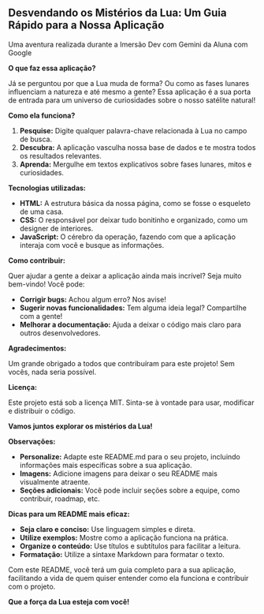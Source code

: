 ## Desvendando os Mistérios da Lua: Um Guia Rápido para a Nossa Aplicação

Uma aventura realizada durante a Imersão Dev com Gemini da Aluna com Google

**O que faz essa aplicação?**

Já se perguntou por que a Lua muda de forma? Ou como as fases lunares influenciam a natureza e até mesmo a gente? Essa aplicação é a sua porta de entrada para um universo de curiosidades sobre o nosso satélite natural!

**Como ela funciona?**

1. **Pesquise:** Digite qualquer palavra-chave relacionada à Lua no campo de busca.
2. **Descubra:** A aplicação vasculha nossa base de dados e te mostra todos os resultados relevantes.
3. **Aprenda:** Mergulhe em textos explicativos sobre fases lunares, mitos e curiosidades.

**Tecnologias utilizadas:**

* **HTML:** A estrutura básica da nossa página, como se fosse o esqueleto de uma casa.
* **CSS:** O responsável por deixar tudo bonitinho e organizado, como um designer de interiores.
* **JavaScript:** O cérebro da operação, fazendo com que a aplicação interaja com você e busque as informações.

**Como contribuir:**

Quer ajudar a gente a deixar a aplicação ainda mais incrível? Seja muito bem-vindo! Você pode:

* **Corrigir bugs:** Achou algum erro? Nos avise!
* **Sugerir novas funcionalidades:** Tem alguma ideia legal? Compartilhe com a gente!
* **Melhorar a documentação:** Ajuda a deixar o código mais claro para outros desenvolvedores.

**Agradecimentos:**

Um grande obrigado a todos que contribuíram para este projeto! Sem vocês, nada seria possível.

**Licença:**

Este projeto está sob a licença MIT. Sinta-se à vontade para usar, modificar e distribuir o código.

**Vamos juntos explorar os mistérios da Lua!**

**Observações:**

* **Personalize:** Adapte este README.md para o seu projeto, incluindo informações mais específicas sobre a sua aplicação.
* **Imagens:** Adicione imagens para deixar o seu README mais visualmente atraente.
* **Seções adicionais:** Você pode incluir seções sobre a equipe, como contribuir, roadmap, etc.

**Dicas para um README mais eficaz:**

* **Seja claro e conciso:** Use linguagem simples e direta.
* **Utilize exemplos:** Mostre como a aplicação funciona na prática.
* **Organize o conteúdo:** Use títulos e subtítulos para facilitar a leitura.
* **Formatação:** Utilize a sintaxe Markdown para formatar o texto.

Com este README, você terá um guia completo para a sua aplicação, facilitando a vida de quem quiser entender como ela funciona e contribuir com o projeto. 

**Que a força da Lua esteja com você!**
